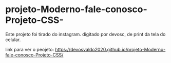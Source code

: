 # projeto-Moderno-fale-conosco-Projeto-CSS-

Este projeto foi tirado do instagram. digitado por devosc, de print da tela do celular.

link para ver o peojeto: https://devosvaldo2020.github.io/projeto-Moderno-fale-conosco-Projeto-CSS/
